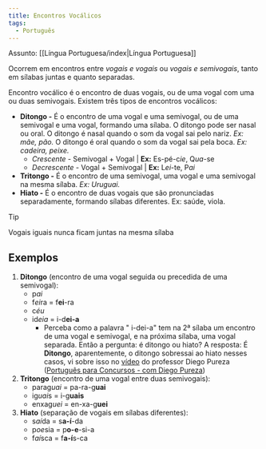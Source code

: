 ```yaml
---
title: Encontros Vocálicos
tags:
  - Português
---
```

Assunto: [[Língua Portuguesa/index|Língua Portuguesa]]

Ocorrem em encontros entre *vogais e vogais* ou *vogais e semivogais*, tanto em sílabas juntas e quanto separadas.

Encontro vocálico é o encontro de duas vogais, ou de uma vogal com uma ou duas semivogais. Existem três tipos de encontros vocálicos:

- **Ditongo -** É o encontro de uma vogal e uma semivogal, ou de uma semivogal e uma vogal, formando uma sílaba. O ditongo pode ser nasal ou oral. O ditongo é nasal quando o som da vogal sai pelo nariz. *Ex: mãe, pão.* O ditongo é oral quando o som da vogal sai pela boca. *Ex: cadeira, peixe.*
	- *Crescente -* Semivogal + Vogal | **Ex:** Es-pé-c*ie*, Q*ua*-se
	- *Decrescente -* Vogal + Semivogal | **Ex:** L*ei*-te, P*ai*
- **Tritongo -** É o encontro de uma semivogal, uma vogal e uma semivogal na mesma sílaba. *Ex: Uruguai.* 
- **Hiato -** É o encontro de duas vogais que são pronunciadas separadamente, formando sílabas diferentes. Ex: saúde, viola.

> [!tip]
> Vogais iguais nunca ficam juntas na mesma sílaba

## Exemplos
1. **Ditongo** (encontro de uma vogal seguida ou precedida de uma semivogal):
    - p*ai* 
    - f*ei*ra = f**ei**-ra
    - c*éu*
    - id*eia* = i-d**ei-a** 
	    - Perceba como a palavra " i-dei-a" tem na 2ª sílaba um encontro de uma vogal e semivogal, e na próxima sílaba, uma vogal separada. Então a pergunta: é ditongo ou hiato? A resposta: É **Ditongo**, aparentemente, o ditongo sobressai ao hiato nesses casos, vi sobre isso no [vídeo](https://youtu.be/NIe8rsNExp0) do professor Diego Pureza ([Português para Concursos - com Diego Pureza](https://youtube.com/@portuguesDiegoPureza)) 
1. **Tritongo** (encontro de uma vogal entre duas semivogais):
    - parag*uai* = pa-ra-g**uai**
    - ig*uai*s = i-g**uais**
    - enxag*uei* = en-xa-g**uei**
2. **Hiato** (separação de vogais em sílabas diferentes):
    - s*aí*da = s**a-í**-da
    - p*oe*sia = p**o-e**-si-a
    - f*aí*sca = f**a-í**s-ca
